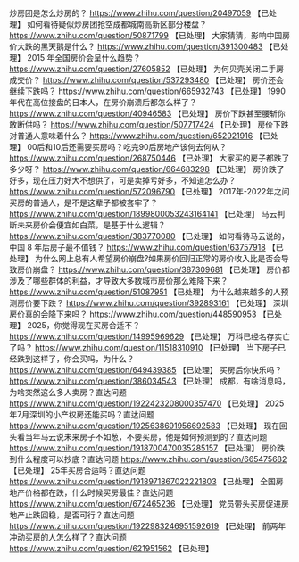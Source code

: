 炒房团是怎么炒房的？	https://www.zhihu.com/question/20497059 【已处理】
如何看待疑似炒房团抢空成都城南高新区部分楼盘？	https://www.zhihu.com/question/50871799 【已处理】
大家猜猜，影响中国房价大跌的黑天鹅是什么？	https://www.zhihu.com/question/391300483 【已处理】
2015 年全国房价会呈什么趋势？	https://www.zhihu.com/question/27605852 【已处理】
为何贝壳关闭二手房成交价？	https://www.zhihu.com/question/537293480 【已处理】
房价还会继续下跌吗？	https://www.zhihu.com/question/665932743 【已处理】
1990 年代在高位接盘的日本人，在房价崩溃后都怎么样了？	https://www.zhihu.com/question/40946583 【已处理】
房价下跌甚至腰斩你敢断供吗？	https://www.zhihu.com/question/507717424 【已处理】
房价下跌对普通人意味着什么？	https://www.zhihu.com/question/652921916 【已处理】
00后和10后还需要买房吗？吃完90后房地产该何去何从？	https://www.zhihu.com/question/268750446 【已处理】
大家买的房子都跌了多少呀？	https://www.zhihu.com/question/664683298 【已处理】
房价跌了好多，现在压力好大不想供了，可是卖掉亏好多，不知道怎么办？	https://www.zhihu.com/question/572096790 【已处理】
2017年-2022年之间买房的普通人，是不是这辈子都被套牢了？	https://www.zhihu.com/question/1899800053243164141 【已处理】
马云判断未来房价会便宜如白菜，是基于什么逻辑？	https://www.zhihu.com/question/383770080 【已处理】
如何看待马云说的，中国 8 年后房子最不值钱？	https://www.zhihu.com/question/63757918 【已处理】
为什么网上总有人希望房价崩盘?如果房价回归正常的房价收入比是否会导致房价崩盘？	https://www.zhihu.com/question/387309681 【已处理】
房价都涉及了哪些群体的利益，才导致大多数城市房价那么难降下来？	https://www.zhihu.com/question/51087951 【已处理】
为什么越来越多的人预测房价要下跌？	https://www.zhihu.com/question/392893161 【已处理】
深圳房价真的会降下来吗？	https://www.zhihu.com/question/448590953 【已处理】
2025，你觉得现在买房合适不？	https://www.zhihu.com/question/14995969629 【已处理】
万科已经名存实亡了吗？	https://www.zhihu.com/question/11518310910 【已处理】
当下房子已经跌到这样了，你会买吗，为什么？	https://www.zhihu.com/question/649439385 【已处理】
买房后你快乐吗？	https://www.zhihu.com/question/386034543 【已处理】
成都，有啥消息吗，为啥突然这么多人卖房？直达问题	https://www.zhihu.com/question/1922423208000357470 【已处理】
2025年7月深圳的小产权房还能买吗？直达问题	https://www.zhihu.com/question/1925638691956692583 【已处理】
现在回头看当年马云说未来房子不如葱，不要买房，他是如何预测到的？直达问题	https://www.zhihu.com/question/1918700470035285157 【已处理】
房价跌到什么程度可以抄底？直达问题	https://www.zhihu.com/question/665475682 【已处理】
25年买房合适吗？直达问题	https://www.zhihu.com/question/1918971867022221803 【已处理】
全国房地产价格都在跌，什么时候买房最佳？直达问题	https://www.zhihu.com/question/672465236 【已处理】
党员带头买房促进房地产止跌回稳，是否可行？直达问题	https://www.zhihu.com/question/1922983246951592619 【已处理】
前两年冲动买房的人怎么样了？直达问题	https://www.zhihu.com/question/621951562 【已处理】
